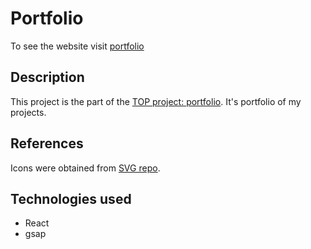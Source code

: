 # Portfolio
To see the website visit [portfolio](https://portfolio-pi-gilt-85.vercel.app/)
## Description
This project is the part of the [TOP project: portfolio](https://www.theodinproject.com/lessons/node-path-advanced-html-and-css-personal-portfolio). It's portfolio of my projects.
## References
Icons were obtained from [SVG repo](https://www.svgrepo.com/).
## Technologies used
- React
- gsap